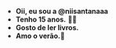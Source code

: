 - **Oii, eu sou a @niisantanaaa**
- **Tenho 15 anos.** :fairy_woman:
- **Gosto de ler livros.**
- **Amo o verão.**:sunrise:
